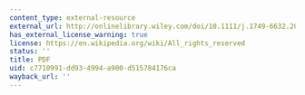 ```yaml
---
content_type: external-resource
external_url: http://onlinelibrary.wiley.com/doi/10.1111/j.1749-6632.2009.05306.x/epdf
has_external_license_warning: true
license: https://en.wikipedia.org/wiki/All_rights_reserved
status: ''
title: PDF
uid: c7710991-dd93-4994-a900-d515784176ca
wayback_url: ''
---
```

